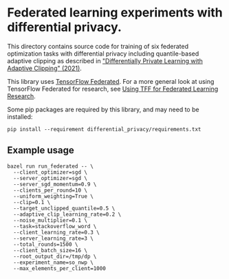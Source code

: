# Federated learning experiments with differential privacy.

This directory contains source code for training of six federated optimization
tasks with differential privacy including quantile-based adaptive clipping as
described in
["Differentially Private Learning with Adaptive Clipping" (2021)](https://arxiv.org/abs/1905.03871).

This library uses [TensorFlow Federated](https://www.tensorflow.org/federated).
For a more general look at using TensorFlow Federated for research, see
[Using TFF for Federated Learning Research](https://www.tensorflow.org/federated/tff_for_research).

Some pip packages are required by this library, and may need to be installed:

```
pip install --requirement differential_privacy/requirements.txt
```

## Example usage

```
bazel run run_federated -- \
  --client_optimizer=sgd \
  --server_optimizer=sgd \
  --server_sgd_momentum=0.9 \
  --clients_per_round=10 \
  --uniform_weighting=True \
  --clip=0.1 \
  --target_unclipped_quantile=0.5 \
  --adaptive_clip_learning_rate=0.2 \
  --noise_multiplier=0.1 \
  --task=stackoverflow_word \
  --client_learning_rate=0.3 \
  --server_learning_rate=3 \
  --total_rounds=1500 \
  --client_batch_size=16 \
  --root_output_dir=/tmp/dp \
  --experiment_name=so_nwp \
  --max_elements_per_client=1000
```
